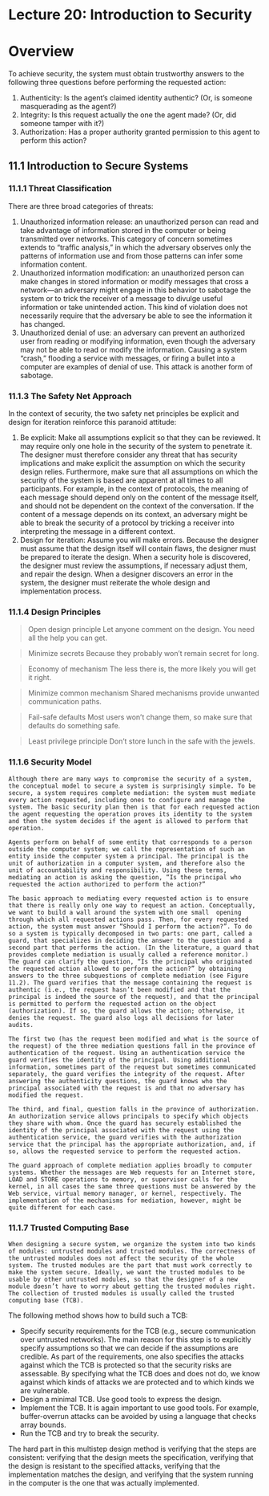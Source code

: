 # Lecture 20: Introduction to Security

# Overview

To achieve security, the system must obtain trustworthy answers to the following three questions before performing the requested action:

1. Authenticity: Is the agent’s claimed identity authentic? (Or, is someone masquerading as the agent?)
2. Integrity: Is this request actually the one the agent made? (Or, did someone tamper with it?)
3. Authorization: Has a proper authority granted permission to this agent to perform this action?

## 11.1 Introduction to Secure Systems

### 11.1.1 Threat Classification

There are three broad categories of threats:

1. Unauthorized information release: an unauthorized person can read and take advantage of information stored in the computer or being transmitted over networks. This category of concern sometimes extends to “traffic analysis,” in which the adversary observes only the patterns of information use and from those patterns can infer some information content.
2. Unauthorized information modification: an unauthorized person can make changes in stored information or modify messages that cross a network—an adversary might engage in this behavior to sabotage the system or to trick the receiver of a message to divulge useful information or take unintended action. This kind of violation does not necessarily require that the adversary be able to see the information it has changed.
3. Unauthorized denial of use: an adversary can prevent an authorized user from reading or modifying information, even though the adversary may not be able to read or modify the information. Causing a system “crash,” flooding a service with messages, or firing a bullet into a computer are examples of denial of use. This attack is another form of sabotage.

### 11.1.3 The Safety Net Approach

In the context of security, the two safety net principles be explicit and design for iteration reinforce this paranoid attitude:

1. Be explicit: Make all assumptions explicit so that they can be reviewed. It may require only one hole in the security of the system to penetrate it. The designer must therefore consider any threat that has security implications and make explicit the assumption on which the security design relies. Furthermore, make sure that all assumptions on which the security of the system is based are apparent at all times to all participants. For example, in the context of protocols, the meaning of each message should depend only on the content of the message itself, and should not be dependent on the context of the conversation. If the content of a message depends on its context, an adversary might be able to break the security of a protocol by tricking a receiver into interpreting the message in a different context.
2. Design for iteration: Assume you will make errors. Because the designer must assume that the design itself will contain flaws, the designer must be prepared to iterate the design. When a security hole is discovered, the designer must review the assumptions, if necessary adjust them, and repair the design. When a designer discovers an error in the system, the designer must reiterate the whole design and implementation process.

### 11.1.4 Design Principles

> Open design principle
Let anyone comment on the design. You need all the help you can get.
> 

> Minimize secrets
Because they probably won’t remain secret for long.
> 

> Economy of mechanism
The less there is, the more likely you will get it right.
> 

> Minimize common mechanism
Shared mechanisms provide unwanted communication paths.
> 

> Fail-safe defaults
Most users won’t change them, so make sure that defaults do something safe.
> 

> Least privilege principle
Don’t store lunch in the safe with the jewels.
> 

### 11.1.6 Security Model

    Although there are many ways to compromise the security of a system, the conceptual model to secure a system is surprisingly simple. To be secure, a system requires complete mediation: the system must mediate every action requested, including ones to configure and manage the system. The basic security plan then is that for each requested action the agent requesting the operation proves its identity to the system and then the system decides if the agent is allowed to perform that operation.

    Agents perform on behalf of some entity that corresponds to a person outside the computer system; we call the representation of such an entity inside the computer system a principal. The principal is the unit of authorization in a computer system, and therefore also the unit of accountability and responsibility. Using these terms, mediating an action is asking the question, “Is the principal who requested the action authorized to perform the action?”

    The basic approach to mediating every requested action is to ensure that there is really only one way to request an action. Conceptually, we want to build a wall around the system with one small  opening through which all requested actions pass. Then, for every requested action, the system must answer “Should I perform the action?”. To do so a system is typically decomposed in two parts: one part, called a guard, that specializes in deciding the answer to the question and a second part that performs the action. (In the literature, a guard that provides complete mediation is usually called a reference monitor.) The guard can clarify the question, “Is the principal who originated the requested action allowed to perform the action?” by obtaining answers to the three subquestions of complete mediation (see Figure 11.2). The guard verifies that the message containing the request is authentic (i.e., the request hasn’t been modified and that the principal is indeed the source of the request), and that the principal is permitted to perform the requested action on the object (authorization). If so, the guard allows the action; otherwise, it denies the request. The guard also logs all decisions for later audits.

    The first two (has the request been modified and what is the source of the request) of the three mediation questions fall in the province of authentication of the request. Using an authentication service the guard verifies the identity of the principal. Using additional information, sometimes part of the request but sometimes communicated separately, the guard verifies the integrity of the request. After answering the authenticity questions, the guard knows who the principal associated with the request is and that no adversary has modified the request.

    The third, and final, question falls in the province of authorization. An authorization service allows principals to specify which objects they share with whom. Once the guard has securely established the identity of the principal associated with the request using the authentication service, the guard verifies with the authorization service that the principal has the appropriate authorization, and, if so, allows the requested service to perform the requested action.

    The guard approach of complete mediation applies broadly to computer systems. Whether the messages are Web requests for an Internet store, LOAD and STORE operations to memory, or supervisor calls for the kernel, in all cases the same three questions must be answered by the Web service, virtual memory manager, or kernel, respectively. The implementation of the mechanisms for mediation, however, might be quite different for each case.

### 11.1.7 Trusted Computing Base

    When designing a secure system, we organize the system into two kinds of modules: untrusted modules and trusted modules. The correctness of the untrusted modules does not affect the security of the whole system. The trusted modules are the part that must work correctly to make the system secure. Ideally, we want the trusted modules to be usable by other untrusted modules, so that the designer of a new module doesn’t have to worry about getting the trusted modules right. The collection of trusted modules is usually called the trusted computing base (TCB).

The following method shows how to build such a TCB:

- Specify security requirements for the TCB (e.g., secure communication over untrusted networks). The main reason for this step is to explicitly specify assumptions so that we can decide if the assumptions are credible. As part of the requirements, one also specifies the attacks against which the TCB is protected so that the security risks are assessable. By specifying what the TCB does and does not do, we know against which kinds of attacks we are protected and to which kinds we are vulnerable.
- Design a minimal TCB. Use good tools to express the design.
- Implement the TCB. It is again important to use good tools. For example, buffer-overrun attacks can be avoided by using a language that checks array bounds.
- Run the TCB and try to break the security.

The hard part in this multistep design method is verifying that the steps are consistent: verifying that the design meets the specification, verifying that the design is resistant to the specified attacks, verifying that the implementation matches the design, and verifying that the system running in the computer is the one that was actually implemented.